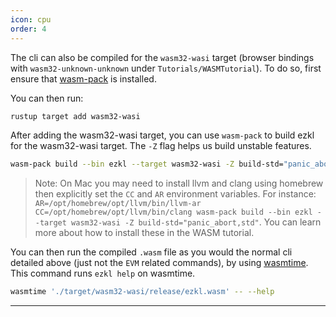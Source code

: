 ```yaml
---
icon: cpu
order: 4
---
```


The cli can also be compiled for the `wasm32-wasi` target (browser bindings with `wasm32-unknown-unknown` under `Tutorials/WASMTutorial`). To do so, first ensure that [wasm-pack](https://rustwasm.github.io/wasm-pack/installer/) is installed.


You can then run:
```bash
rustup target add wasm32-wasi
```

After adding the wasm32-wasi target, you can use `wasm-pack` to build ezkl for the wasm32-wasi target. The `-Z` flag helps us build unstable features.

```bash
wasm-pack build --bin ezkl --target wasm32-wasi -Z build-std="panic_abort,std"
```

>Note: On Mac you may need to install llvm and clang using homebrew then explicitly set the `CC` and `AR` environment variables. For instance: `AR=/opt/homebrew/opt/llvm/bin/llvm-ar CC=/opt/homebrew/opt/llvm/bin/clang wasm-pack build --bin ezkl --target wasm32-wasi -Z build-std="panic_abort,std"`. You can learn more about how to install these in the WASM tutorial.

You can then run the compiled `.wasm` file as you would the normal cli detailed above (just not the `EVM` related commands), by using [wasmtime](https://docs.wasmtime.dev/cli-install.html). This command runs `ezkl help` on wasmtime.

```bash
wasmtime './target/wasm32-wasi/release/ezkl.wasm' -- --help
```
----------------------
